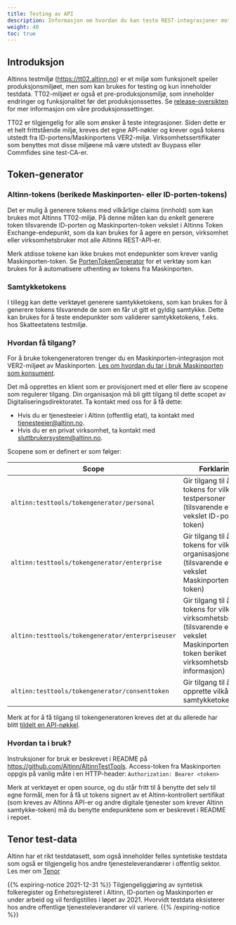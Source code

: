 ```yaml
---
title: Testing av API
description: Informasjon om hvordan du kan teste REST-integrasjoner mot Altinn
weight: 40
toc: true
---
```


## Introduksjon

Altinns testmiljø (https://tt02.altinn.no) er et miljø som funksjonelt speiler produksjonsmiljøet, men som kan brukes for testing og kun inneholder testdata. TT02-miljøet er også et pre-produksjonsmiljø, som inneholder endringer og funksjonalitet før det produksjonssettes. Se [release-oversikten](../../../../ny-funksjonalitet/prodsetting/) for mer informasjon om våre produksjonssettinger.

TT02 er tilgjengelig for alle som ønsker å teste integrasjoner. Siden dette er et helt frittstående miljø, kreves det egne API-nøkler og krever også tokens utstedt fra ID-portens/Maskinportens VER2-miljø. Virksomhetssertifikater som benyttes mot disse miljøene må være utstedt av Buypass eller Commfides sine test-CA-er.

## Token-generator

### Altinn-tokens (berikede Maskinporten- eller ID-porten-tokens)

Det er mulig å generere tokens med vilkårlige claims (innhold) som kan brukes mot Altinns TT02-miljø. På denne måten kan du enkelt generere token tilsvarende ID-porten og Maskinporten-token vekslet i Altinns Token Exchange-endepunkt, som da kan brukes for å agere en person, virksomhet eller virksomhetsbruker mot alle Altinns REST-API-er. 

Merk atdisse tokene kan ikke brukes mot endepunkter som krever vanlig Maskinporten-token. Se [PortenTokenGenerator](https://github.com/Altinn/MaskinportenTokenGenerator) for et verktøy som kan brukes for å automatisere uthenting av tokens fra Maskinporten.

### Samtykketokens

I tillegg kan dette verktøyet generere samtykketokens, som kan brukes for å generere tokens tilsvarende de som en får ut gitt et gyldig samtykke. Dette kan brukes for å teste endepunkter som validerer samtykketokens, f.eks. hos Skatteetatens testmiljø.

### Hvordan få tilgang?

For å bruke tokengeneratoren trenger du en Maskinporten-integrasjon mot VER2-miljøet av Maskinporten. [Les om hvordan du tar i bruk Maskinporten som konsument](https://samarbeid.digdir.no/maskinporten/konsument/119).

Det må opprettes en klient som er provisjonert med et eller flere av scopene som regulerer tilgang. Din organisasjon må bli gitt tilgang til dette scopet av Digitaliseringsdirektoratet. Ta kontakt med oss for å få dette:

* Hvis du er tjenesteeier i Altinn (offentlig etat), ta kontakt med tjenesteeier@altinn.no. 
* Hvis du er en privat virksomhet, ta kontakt med sluttbrukersystem@altinn.no. 

Scopene som er definert er som følger:

| Scope | Forklaring
|-------|-----------
| `altinn:testtools/tokengenerator/personal`  | Gir tilgang til å lage tokens for vilkårlige testpersoner (tilsvarende et vekslet ID-porten-token) |
| `altinn:testtools/tokengenerator/enterprise` | Gir tilgang til å lage tokens for vilkårlige organisasjoner (tilsvarende et vekslet Maskinporten-token) |
| `altinn:testtools/tokengenerator/enterpriseuser` | Gir tilgang til å lage tokens for vilkårlige virksomhetsbrukere (tilsvarende et vekslet Maskinporten-token beriket med virksomhetsbruker-informasjon) |
| `altinn:testtools/tokengenerator/consenttoken` | Gir tilgang til å opprette vilkårlige samtykketokens |

Merk at for å få tilgang til tokengeneratoren kreves det at du allerede har blitt [tildelt en API-nøkkel](../).

### Hvordan ta i bruk?

Instruksjoner for bruk er beskrevet i README på https://github.com/Altinn/AltinnTestTools. Access-token fra Maskinporten  oppgis på vanlig måte i en HTTP-header: `Authorization: Bearer <token>`

Merk at verktøyet er open source, og du står fritt til å benytte det selv til egne formål, men for å få ut tokens signert av et Altinn-kontrollert sertifikat (som kreves av Altinns API-er og andre digitale tjenester som krever Altinn samtykke-token) må du benytte endepunktene som er beskrevet i README i repoet.

## Tenor test-data

Altinn har et rikt testdatasett, som også inneholder felles syntetiske testdata som også er tilgjengelig hos andre tjenesteleverandærer i offentlig sektor. Les mer om [Tenor](https://www.digdir.no/digitale-felleslosninger/tenor-testdatasok/1284)

{{% expiring-notice 2021-12-31 %}}
Tilgjengeliggjøring av syntetisk folkeregister og Enhetsregisteret i Altinn, ID-porten og Maskinporten er under arbeid og vil ferdigstilles i løpet av 2021. Hvorvidt testdata eksisterer hos andre offentlige tjenesteleverandører vil variere.
{{% /expiring-notice %}}
